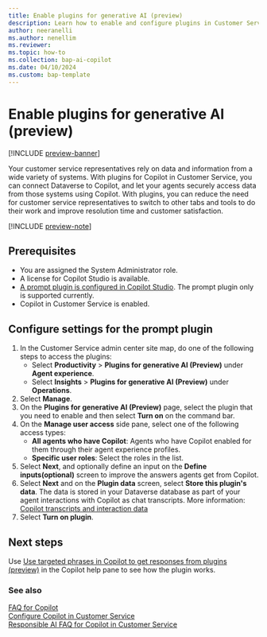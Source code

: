 ```yaml
---
title: Enable plugins for generative AI (preview)
description: Learn how to enable and configure plugins in Customer Service for generative AI by using plugin prompts.
author: neeranelli
ms.author: nenellim
ms.reviewer:
ms.topic: how-to
ms.collection: bap-ai-copilot
ms.date: 04/10/2024
ms.custom: bap-template
---
```


# Enable plugins for generative AI (preview)

[!INCLUDE [preview-banner](~/../shared-content/shared/preview-includes/preview-banner.md)]

Your customer service representatives rely on data and information from a wide variety of systems. With plugins for Copilot in Customer Service, you can connect Dataverse to Copilot, and let your agents securely access data from those systems using Copilot. With plugins, you can reduce the need for customer service representatives to switch to other tabs and tools to do their work and improve resolution time and customer satisfaction.

[!INCLUDE [preview-note](~/../shared-content/shared/preview-includes/preview-note.md)]

## Prerequisites

- You are assigned the System Administrator role.
- A license for Copilot Studio is available.
- [A prompt plugin is configured in Copilot Studio](/microsoft-copilot-studio/copilot-ai-plugins). The prompt plugin only is supported currently.
- Copilot in Customer Service is enabled.

## Configure settings for the prompt plugin

1. In the Customer Service admin center site map, do one of the following steps to access the plugins:
   - Select **Productivity** > **Plugins for generative AI (Preview)** under **Agent experience**.
   - Select **Insights** > **Plugins for generative AI (Preview)** under **Operations**. 
2. Select **Manage**.
1. On the **Plugins for generative AI (Preview)** page, select the plugin that you need to enable and then select **Turn on** on the command bar.
1. On the **Manage user access** side pane, select one of the following access types:
   - **All agents who have Copilot**: Agents who have Copilot enabled for them through their agent experience profiles.
   - **Specific user roles**: Select the roles in the list.
1. Select **Next**, and optionally define an input on the **Define inputs(optional)** screen to improve the answers agents get from Copilot.
1. Select **Next** and on the **Plugin data** screen, select **Store this plugin's data**. The data is stored in  your Dataverse database as part of your agent interactions with Copilot as chat transcripts. More information: [Copilot transcripts and interaction data](../develop/download-copilot-transcript-data.md)
1. Select **Turn on plugin**.

## Next steps

Use [Use targeted phrases in Copilot to get responses from plugins (preview)](../use/use-copilot-features.md#use-targeted-phrases-in-copilot-to-get-responses-from-plugins-preview) in the Copilot help pane to see how the plugin works.

### See also

[FAQ for Copilot](faq-copilot-features.md)  
[Configure Copilot in Customer Service](configure-copilot-features.md)  
[Responsible AI FAQ for Copilot in Customer Service](../implement/faq-responsible-ai-copilot.md)  